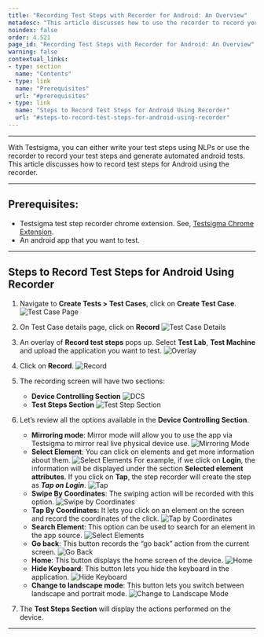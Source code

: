```yaml
---
title: "Recording Test Steps with Recorder for Android: An Overview"
metadesc: "This article discusses how to use the recorder to record your test steps and generate automated android tests | Record Test Steps with Recorder for Android"
noindex: false
order: 4.521
page_id: "Recording Test Steps with Recorder for Android: An Overview"
warning: false
contextual_links:
- type: section
  name: "Contents"
- type: link
  name: "Prerequisites"
  url: "#prerequisites"
- type: link
  name: "Steps to Record Test Steps for Android Using Recorder"
  url: "#steps-to-record-test-steps-for-android-using-recorder"
---
```


---

With Testsigma, you can either write your test steps using NLPs or use the recorder to record your test steps and generate automated android tests. This article discusses how to record test steps for Android using the recorder.

---
## **Prerequisites:**
- Testsigma test step recorder chrome extension. See, [Testsigma Chrome Extension](https://testsigma.com/docs/test-step-recorder/install-chrome-extension/).
- An android app that you want to test.

---
## **Steps to Record Test Steps for Android Using Recorder**
1. Navigate to **Create Tests > Test Cases**, click on **Create Test Case**.
![Test Case Page](https://s3.amazonaws.com/static-docs.testsigma.com/new_images/projects/applications/tcsnavandov.png)

2. On Test Case details page, click on **Record**
![Test Case Details](https://s3.amazonaws.com/static-docs.testsigma.com/new_images/projects/applications/recordandov.png)

3. An overlay of **Record test steps** pops up. Select **Test Lab**, **Test Machine** and upload the application you want to test. 
![Overlay](https://s3.amazonaws.com/static-docs.testsigma.com/new_images/projects/applications/tltmupandov.png)

4. Click on **Record**.
![Record](https://s3.amazonaws.com/static-docs.testsigma.com/new_images/projects/applications/recoandov.png)

5. The recording screen will have two sections:
    - **Device Controlling Section**
    ![DCS](https://s3.amazonaws.com/static-docs.testsigma.com/new_images/projects/applications/dcsanov.png)
    - **Test Steps Section**
    ![Test Step Section](https://s3.amazonaws.com/static-docs.testsigma.com/new_images/projects/applications/tscsandov.png)

6. Let’s review all the options available in the **Device Controlling Section**.
    - **Mirroring mode**: Mirror mode will allow you to use the app via Testsigma to mirror real live physical device use.
    ![Mirroring Mode](https://s3.amazonaws.com/static-docs.testsigma.com/new_images/projects/applications/mmodeanov.png)
    - **Select Element**: You can click on elements and get more information about them. 
    ![Select Elements](https://s3.amazonaws.com/static-docs.testsigma.com/new_images/projects/applications/seandov.png)
    For example, if we click on **Login**, the information will be displayed under the section **Selected element attributes**. If you click on **Tap**, the step recorder will create the step as ***Tap on Login***.
    ![Tap](https://s3.amazonaws.com/static-docs.testsigma.com/new_images/projects/applications/tapanov.png)
    - **Swipe By Coordinates**: The swiping action will be recorded with this option.
    ![Swipe by Coordinates](https://s3.amazonaws.com/static-docs.testsigma.com/new_images/projects/applications/sbcandov.png)
    - **Tap By Coordinates:** It lets you click on an element on the screen and record the coordinates of the click.
    ![Tap by Coordinates](https://s3.amazonaws.com/static-docs.testsigma.com/new_images/projects/applications/tbcandov.png)
    - **Search Element**: This option can be used to search for an element in the app source.
    ![Select Elements](https://s3.amazonaws.com/static-docs.testsigma.com/new_images/projects/applications/seandrov.png)
    - **Go back**: This button records the “go back” action from the current screen.
    ![Go Back](https://s3.amazonaws.com/static-docs.testsigma.com/new_images/projects/applications/gobackandov.png)
    - **Home**: This button displays the home screen of the device.
    ![Home](https://s3.amazonaws.com/static-docs.testsigma.com/new_images/projects/applications/homeandov.png)
    - **Hide Keyboard**: This button lets you hide the keyboard in the application.
    ![Hide Keyboard](https://s3.amazonaws.com/static-docs.testsigma.com/new_images/projects/applications/hidekbondov.png)
    - **Change to landscape mode**: This button lets you switch between landscape and portrait mode.
    ![Change to Landscape Mode](https://s3.amazonaws.com/static-docs.testsigma.com/new_images/projects/applications/landscmandov.png)

7. The **Test Steps Section** will display the actions performed on the device. 

---